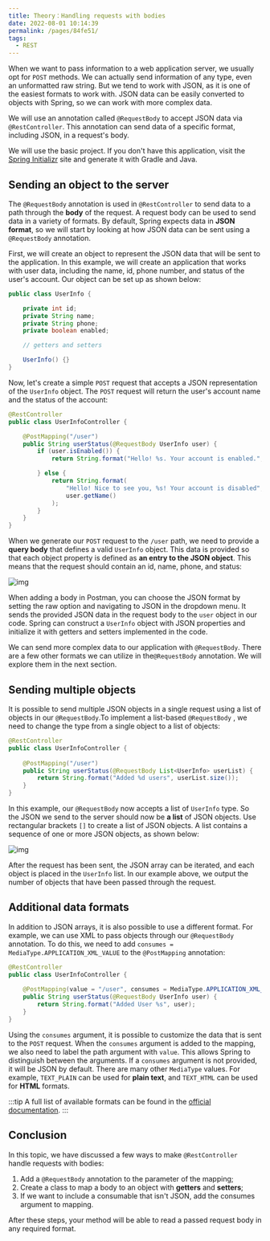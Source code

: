 ```yaml
---
title: Theory：Handling requests with bodies
date: 2022-08-01 10:14:39
permalink: /pages/84fe51/
tags:
  - REST
---
```

When we want to pass information to a web application server, we usually opt for `POST` methods. We can actually send information of any type, even an unformatted raw string. But we tend to work with JSON, as it is one of the easiest formats to work with. JSON data can be easily converted to objects with Spring, so we can work with more complex data.

We will use an annotation called `@RequestBody` to accept JSON data via `@RestController`. This annotation can send data of a specific format, including JSON, in a request's body.

We will use the basic project. If you don't have this application, visit the [Spring Initializr](https://start.spring.io/) site and generate it with Gradle and Java.

## Sending an object to the server

The `@RequestBody` annotation is used in `@RestController` to send data to a path through the **body** of the request. A request body can be used to send data in a variety of formats. By default, Spring expects data in **JSON format**, so we will start by looking at how JSON data can be sent using a `@RequestBody` annotation.

First, we will create an object to represent the JSON data that will be sent to the application. In this example, we will create an application that works with user data, including the name, id, phone number, and status of the user's account. Our object can be set up as shown below:

```java
public class UserInfo {

    private int id;
    private String name;
    private String phone;
    private boolean enabled;

    // getters and setters

    UserInfo() {}
}
```



Now, let's create a simple `POST` request that accepts a JSON representation of the `UserInfo` object. The `POST` request will return the user's account name and the status of the account:

```java
@RestController
public class UserInfoController {

    @PostMapping("/user")
    public String userStatus(@RequestBody UserInfo user) {
        if (user.isEnabled()) {
            return String.format("Hello! %s. Your account is enabled.", user.getName());

        } else {
            return String.format(
                "Hello! Nice to see you, %s! Your account is disabled",
                user.getName()
            );
        }
    }
}
```



When we generate our `POST` request to the `/user` path, we need to provide a **query body** that defines a valid `UserInfo` object. This data is provided so that each object property is defined as **an entry to the JSON object**. This means that the request should contain an id, name, phone, and status:

![img](https://ucarecdn.com/e4e2caff-bd47-4b76-ad97-3c9f8257de02/)

When adding a body in Postman, you can choose the JSON format by setting the raw option and navigating to JSON in the dropdown menu. It sends the provided JSON data in the request body to the `user` object in our code. Spring can construct a `UserInfo` object with JSON properties and initialize it with getters and setters implemented in the code.

We can send more complex data to our application with `@RequestBody`. There are a few other formats we can utilize in the`@RequestBody` annotation. We will explore them in the next section.

## Sending multiple objects

It is possible to send multiple JSON objects in a single request using a list of objects in our `@RequestBody`.To implement a list-based `@RequestBody` , we need to change the type from a single object to a list of objects:

```java
@RestController
public class UserInfoController {
    
    @PostMapping("/user")
    public String userStatus(@RequestBody List<UserInfo> userList) {
        return String.format("Added %d users", userList.size());
    }
}
```



In this example, our `@RequestBody` now accepts a list of `UserInfo` type. So the JSON we send to the server should now be **a list** of JSON objects. Use rectangular brackets `[]` to create a list of JSON objects. A list contains a sequence of one or more JSON objects, as shown below:

![img](https://ucarecdn.com/09aae443-7bec-426a-a74b-e275079974d7/)

After the request has been sent, the JSON array can be iterated, and each object is placed in the `UserInfo` list. In our example above, we output the number of objects that have been passed through the request.

## Additional data formats

In addition to JSON arrays, it is also possible to use a different format. For example, we can use XML to pass objects through our `@RequestBody` annotation. To do this, we need to add `consumes = MediaType.APPLICATION_XML_VALUE` to the `@PostMapping` annotation:

```java
@RestController
public class UserInfoController {
    
    @PostMapping(value = "/user", consumes = MediaType.APPLICATION_XML_VALUE)
    public String userStatus(@RequestBody UserInfo user) {
        return String.format("Added User %s", user);
    }
}
```



Using the `consumes` argument, it is possible to customize the data that is sent to the `POST` request. When the `consumes` argument is added to the mapping, we also need to label the path argument with `value`. This allows Spring to distinguish between the arguments. If a `consumes` argument is not provided, it will be JSON by default. There are many other `MediaType` values. For example, `TEXT_PLAIN` can be used for **plain text**, and `TEXT_HTML` can be used for **HTML** formats.


:::tip
A full list of available formats can be found in the [official documentation](https://docs.spring.io/spring-framework/docs/current/javadoc-api/org/springframework/http/MediaType.html).
:::


## Conclusion

In this topic, we have discussed a few ways to make `@RestController` handle requests with bodies:

1. Add a `@RequestBody` annotation to the parameter of the mapping;
2. Create a class to map a body to an object with **getters** and **setters**;
3. If we want to include a consumable that isn't JSON, add the consumes argument to mapping.

After these steps, your method will be able to read a passed request body in any required format.